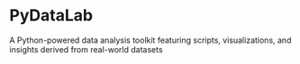 # PyDataLab
A Python-powered data analysis toolkit featuring scripts, visualizations, and insights derived from real-world datasets
